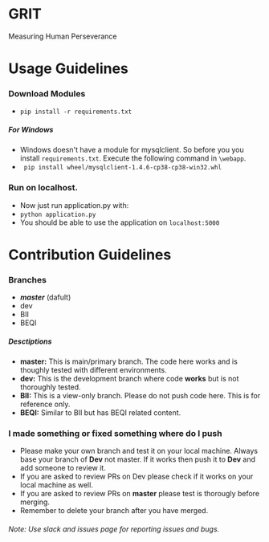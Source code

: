 # GRIT
Measuring Human Perseverance


# Usage Guidelines

### Download Modules
- ```pip install -r requirements.txt```
##### For Windows
- Windows doesn't have a module for mysqlclient. So before you you install `requirements.txt`. Execute the following command in `\webapp`.
- ``` pip install wheel/mysqlclient-1.4.6-cp38-cp38-win32.whl```

### Run on localhost.

- Now just run application.py with:
- ```python application.py```
- You should be able to use the application on `localhost:5000`

# Contribution Guidelines

### Branches
- ***master*** (dafult)
- dev
- BII
- BEQI

##### Desctiptions 

- **master:** This is main/primary branch. The code here works and is thoughly tested with different environments. 
- **dev:** This is the development branch where code **works** but is not thoroughly tested.
- **BII:** This is a view-only branch. Please do not push code here. This is for reference only.
- **BEQI:** Similar to BII but has BEQI related content.


### I made something or fixed something where do I push

- Please make your own branch and test it on your local machine. Always base your branch of **Dev** not master. If it works then push it to **Dev** and add someone to review it. 
- If you are asked to review PRs on Dev please check if it works on your local machine as well.
- If you are asked to review PRs on **master** please test is thorougly before merging.
- Remember to delete your branch after you have merged.

###### Note: Use slack and issues page for reporting issues and bugs.
